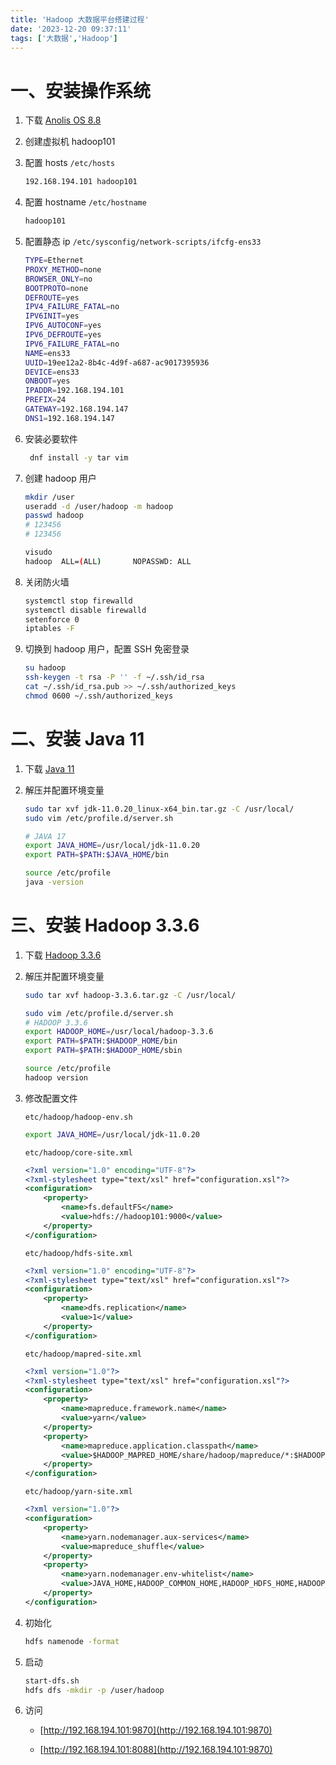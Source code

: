 ```yaml
---
title: 'Hadoop 大数据平台搭建过程'
date: '2023-12-20 09:37:11'
tags: ['大数据','Hadoop']
---
```


# 一、安装操作系统

1. 下载 [Anolis OS 8.8](https://mirrors.openanolis.cn/anolis/8.8/isos/GA/x86_64/AnolisOS-8.8-x86_64-minimal.iso)

2. 创建虚拟机 hadoop101

3. 配置 hosts `/etc/hosts`

   ```bash
   192.168.194.101 hadoop101
   ```

4. 配置 hostname `/etc/hostname`

   ```bash
   hadoop101
   ```

5. 配置静态 ip `/etc/sysconfig/network-scripts/ifcfg-ens33`

   ```bash
   TYPE=Ethernet
   PROXY_METHOD=none
   BROWSER_ONLY=no
   BOOTPROTO=none
   DEFROUTE=yes
   IPV4_FAILURE_FATAL=no
   IPV6INIT=yes
   IPV6_AUTOCONF=yes
   IPV6_DEFROUTE=yes
   IPV6_FAILURE_FATAL=no
   NAME=ens33
   UUID=19ee12a2-8b4c-4d9f-a687-ac9017395936
   DEVICE=ens33
   ONBOOT=yes
   IPADDR=192.168.194.101
   PREFIX=24
   GATEWAY=192.168.194.147
   DNS1=192.168.194.147
   ```

6. 安装必要软件

   ```bash
    dnf install -y tar vim
   ```

7. 创建 hadoop 用户

   ```bash
   mkdir /user
   useradd -d /user/hadoop -m hadoop
   passwd hadoop
   # 123456
   # 123456
   
   visudo
   hadoop  ALL=(ALL)       NOPASSWD: ALL
   ```

8. 关闭防火墙

   ```bash
   systemctl stop firewalld
   systemctl disable firewalld
   setenforce 0
   iptables -F
   ```

9. 切换到 hadoop 用户，配置 SSH 免密登录

   ```bash
   su hadoop
   ssh-keygen -t rsa -P '' -f ~/.ssh/id_rsa
   cat ~/.ssh/id_rsa.pub >> ~/.ssh/authorized_keys
   chmod 0600 ~/.ssh/authorized_keys
   ```
   
   


# 二、安装 Java 11

1. 下载 [Java 11](https://www.oracle.com/java/technologies/javase/jdk11-archive-downloads.html)

2. 解压并配置环境变量

   ```bash
   sudo tar xvf jdk-11.0.20_linux-x64_bin.tar.gz -C /usr/local/
   sudo vim /etc/profile.d/server.sh
   
   # JAVA 17
   export JAVA_HOME=/usr/local/jdk-11.0.20
   export PATH=$PATH:$JAVA_HOME/bin
   
   source /etc/profile
   java -version
   ```
   

# 三、安装 Hadoop 3.3.6

1. 下载 [Hadoop 3.3.6](https://mirrors.bfsu.edu.cn/apache/hadoop/common/hadoop-3.3.6/hadoop-3.3.6.tar.gz)

2. 解压并配置环境变量

   ```bash
   sudo tar xvf hadoop-3.3.6.tar.gz -C /usr/local/
   
   sudo vim /etc/profile.d/server.sh
   # HADOOP 3.3.6
   export HADOOP_HOME=/usr/local/hadoop-3.3.6
   export PATH=$PATH:$HADOOP_HOME/bin
   export PATH=$PATH:$HADOOP_HOME/sbin
   
   source /etc/profile
   hadoop version
   ```

3. 修改配置文件

   `etc/hadoop/hadoop-env.sh`

   ```bash
   export JAVA_HOME=/usr/local/jdk-11.0.20
   ```

   `etc/hadoop/core-site.xml`

   ```xml
   <?xml version="1.0" encoding="UTF-8"?>
   <?xml-stylesheet type="text/xsl" href="configuration.xsl"?>
   <configuration>
       <property>
           <name>fs.defaultFS</name>
           <value>hdfs://hadoop101:9000</value>
       </property>
   </configuration>
   ```

   `etc/hadoop/hdfs-site.xml`

   ```xml
   <?xml version="1.0" encoding="UTF-8"?>
   <?xml-stylesheet type="text/xsl" href="configuration.xsl"?>
   <configuration>
       <property>
           <name>dfs.replication</name>
           <value>1</value>
       </property>
   </configuration>
   ```

   `etc/hadoop/mapred-site.xml`

   ```xml
   <?xml version="1.0"?>
   <?xml-stylesheet type="text/xsl" href="configuration.xsl"?>
   <configuration>
       <property>
           <name>mapreduce.framework.name</name>
           <value>yarn</value>
       </property>
       <property>
           <name>mapreduce.application.classpath</name>
           <value>$HADOOP_MAPRED_HOME/share/hadoop/mapreduce/*:$HADOOP_MAPRED_HOME/share/hadoop/mapreduce/lib/*</value>
       </property>
   </configuration>
   ```

   `etc/hadoop/yarn-site.xml`

   ```xml
   <?xml version="1.0"?>
   <configuration>
       <property>
           <name>yarn.nodemanager.aux-services</name>
           <value>mapreduce_shuffle</value>
       </property>
       <property>
           <name>yarn.nodemanager.env-whitelist</name>
           <value>JAVA_HOME,HADOOP_COMMON_HOME,HADOOP_HDFS_HOME,HADOOP_CONF_DIR,CLASSPATH_PREPEND_DISTCACHE,HADOOP_YARN_HOME,HADOOP_HOME,PATH,LANG,TZ,HADOOP_MAPRED_HOME</value>
       </property>
   </configuration>
   ```

4. 初始化

   ```bash
   hdfs namenode -format
   ```

5. 启动

   ```bash
   start-dfs.sh
   hdfs dfs -mkdir -p /user/hadoop
   ```

6. 访问

   - [http://192.168.194.101:9870](http://192.168.194.101:9870)

   - [http://192.168.194.101:8088](http://192.168.194.101:9870)